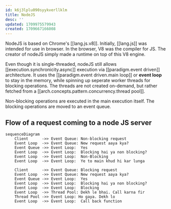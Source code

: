 ```yaml
---
id: k6j3lplu090syykverllklm
title: NodeJS
desc: ''
updated: 1709975579943
created: 1709667166008
---
```


NodeJS is based on Chrome's [[lang.js.v8]]. Initially, [[lang.js]] was intended for use in browser. In the browser, V8 was the compiler for JS. The creator of nodeJS simply made a runtime on top of this V8 engine.

Even though it is single-threaded, nodeJS still allows [[execution.synchronicity.async]] execution via [[paradigm.event driven]] architecture. It uses the [[paradigm.event driven.main loop]] or **event loop** to stay in the memory, while spinning up seperate worker threads for blocking operations. The threads are not created on-demand, but rather fetched from a [[arch.concepts.pattern.concurrency.thread pool]].

Non-blocking operations are executed in the main execution itself. The blocking operations are moved to an event queue.

## Flow of a request coming to a node JS server

```mermaid
sequenceDiagram
    Client      ->> Event Queue: Non-blocking request
    Event Loop  ->> Event Queue: New request aaya kya?
    Event Queue ->> Event Loop:  Yes
    Event Loop  ->> Event Loop:  Blocking hai ya non blocking?
    Event Loop  ->> Event Loop:  Non-Blocking
    Event Loop  ->> Event Loop:  Ye to main khud hi kar lunga

    Client      ->> Event Queue: Blocking request
    Event Loop  ->> Event Queue: New request aaya kya?
    Event Queue ->> Event Loop:  Yes
    Event Loop  ->> Event Loop:  Blocking hai ya non blocking?
    Event Loop  ->> Event Loop:  Blocking
    Event Loop  ->> Thread Pool: Dekh le bhai. Call karna fir
    Thread Pool ->> Event Loop: Ho gaya. Dekh lo
    Event Loop  ->> Event Loop:  Call back function    
```


